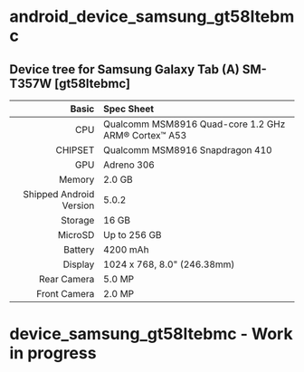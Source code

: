 # android_device_samsung_gt58ltebmc

## Device tree for Samsung Galaxy Tab (A) SM-T357W [gt58ltebmc]

Basic   | Spec Sheet
-------:|:-------------------------
CPU     | Qualcomm MSM8916 Quad-core 1.2 GHz ARM® Cortex™ A53
CHIPSET | Qualcomm MSM8916 Snapdragon 410
GPU     | Adreno 306
Memory  | 2.0 GB
Shipped Android Version | 5.0.2
Storage | 16 GB
MicroSD | Up to 256 GB
Battery | 4200 mAh
Display | 1024 x 768, 8.0" (246.38mm)
Rear Camera  | 5.0 MP
Front Camera | 2.0 MP

# device_samsung_gt58ltebmc - Work in progress

